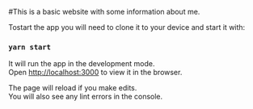 #This is a basic website with some information about me. 

Tostart the app you will need to clone it to your device and start it with: 

### `yarn start`

It will run the app in the development mode.\
Open [http://localhost:3000](http://localhost:3000) to view it in the browser.

The page will reload if you make edits.\
You will also see any lint errors in the console.
